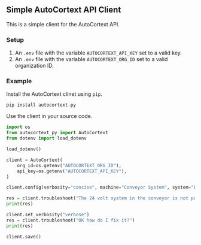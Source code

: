 ## Simple AutoCortext API Client

This is a simple client for the AutoCortext API.

### Setup

1. An `.env` file with the variable `AUTOCORTEXT_API_KEY` set to a valid key.
1. An `.env` file with the variable `AUTOCORTEXT_ORG_ID` set to a valid organization ID.

### Example

Install the AutoCortext clinet using `pip`.

```shell
pip install autocortext-py
```

Use the client in your source code.

```python
import os
from autocortext_py import AutoCortext
from dotenv import load_dotenv

load_dotenv()

client = AutoCortext(
    org_id=os.getenv("AUTOCORTEXT_ORG_ID"),
    api_key=os.getenv("AUTOCORTEXT_API_KEY"),
)

client.config(verbosity="concise", machine="Conveyor System", system="Electrical")

res = client.troubleshoot("The 24 volt system in the conveyor is not powering on.")
print(res)

client.set_verbosity("verbose")
res = client.troubleshoot("OK how do I fix it?")
print(res)

client.save()
```
